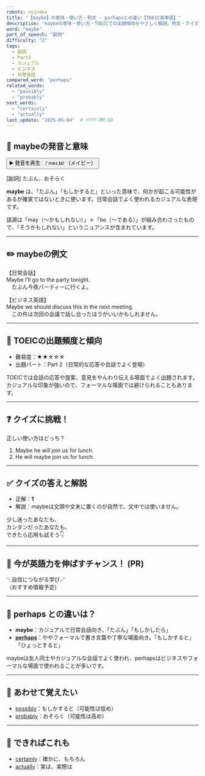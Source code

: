 ```yaml
---
robots: noindex
title: "【maybe】の意味・使い方・例文 ― perhapsとの違い【TOEIC英単語】"
description: "maybeの意味・使い方・TOEICでの出題傾向をやさしく解説。例文・クイズ付きでperhapsとの違いもわかりやすく学べます。"
word: "maybe"
part_of_speech: "副詞"
difficulty: "2"
tags:
  - 副詞
  - Part2
  - カジュアル
  - ビジネス
  - 日常会話
compared_word: "perhaps"
related_words:
  - "possibly"
  - "probably"
next_words:
  - "certainly"
  - "actually"
last_update: "2025-05-04"  # YYYY-MM-DD
---
```


## 🔰 maybeの発音と意味

<button class="play-audio" onclick="playTTS('maybe')">
  <span class="play-audio-main">
    ▶️ 発音を再生　/ˈmeɪ.bi/
  </span>
  <span class="play-audio-sub">
    （メイビー）
  </span>
</button>

[副詞] たぶん、おそらく

**maybe** は、「たぶん」「もしかすると」といった意味で、何かが起こる可能性があるが確実ではないときに使います。日常会話でよく使われるカジュアルな表現です。

語源は「may（～かもしれない）」＋「be（～である）」が組み合わさったもので、「そうかもしれない」というニュアンスが含まれています。

---

## ✏️ maybeの例文

【日常会話】  
Maybe I'll go to the party tonight.  
　たぶん今夜パーティーに行くよ。

【ビジネス英語】  
Maybe we should discuss this in the next meeting.  
　この件は次回の会議で話し合ったほうがいいかもしれません。

---

## 🎯 TOEICの出題頻度と傾向

- 難易度：★★☆☆☆
- 出題パート：Part 2（日常的な応答や会話でよく登場）

TOEICでは会話の応答や提案、意見をやんわり伝える場面でよく出題されます。カジュアルな印象が強いので、フォーマルな場面では避けられることもあります。

---

## ❓ クイズに挑戦！

正しい使い方はどっち？

1. Maybe he will join us for lunch.  
2. He will maybe join us for lunch.

---

## ✅ クイズの答えと解説

- 正解：**1**
- 解説：maybeは文頭や文末に置くのが自然で、文中では使いません。

少し迷ったあなたも、  
カンタンだったあなたも、  
できたら応用も試そう👇️

---

## 🚀 今が英語力を伸ばすチャンス！ (PR)

<div class="info-center">
＼自信につながる学び／<br>  
（おすすめ情報予定）
</div>

---

## 🤔  perhaps との違いは？

- **maybe**：カジュアルで日常会話向き。「たぶん」「もしかしたら」
- **[perhaps](/word/perhaps)**：ややフォーマルで書き言葉や丁寧な場面向き。「もしかすると」「ひょっとすると」

maybeは友人同士やカジュアルな会話でよく使われ、perhapsはビジネスやフォーマルな場面で使われることが多いです。

---

## 🧩 あわせて覚えたい

- [possibly](/word/possibly)：もしかすると（可能性は低め）
- [probably](/word/probably)：おそらく（可能性は高め）

---

## 📖 できればこれも

- [certainly](/word/certainly)：確かに、もちろん
- [actually](/word/actually)：実は、実際は

<!-- cvid: aid44_bid18 -->
